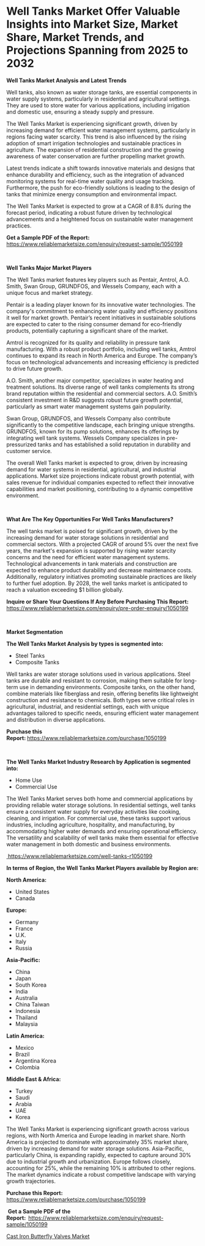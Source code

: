 <p><h1>Well Tanks Market Offer Valuable Insights into Market Size, Market Share, Market Trends, and Projections Spanning from 2025 to 2032</h1></p><p><strong>Well Tanks Market Analysis and Latest Trends</strong></p>
<p><p>Well tanks, also known as water storage tanks, are essential components in water supply systems, particularly in residential and agricultural settings. They are used to store water for various applications, including irrigation and domestic use, ensuring a steady supply and pressure.</p><p>The Well Tanks Market is experiencing significant growth, driven by increasing demand for efficient water management systems, particularly in regions facing water scarcity. This trend is also influenced by the rising adoption of smart irrigation technologies and sustainable practices in agriculture. The expansion of residential construction and the growing awareness of water conservation are further propelling market growth.</p><p>Latest trends indicate a shift towards innovative materials and designs that enhance durability and efficiency, such as the integration of advanced monitoring systems for real-time water quality and usage tracking. Furthermore, the push for eco-friendly solutions is leading to the design of tanks that minimize energy consumption and environmental impact.</p><p>The Well Tanks Market is expected to grow at a CAGR of 8.8% during the forecast period, indicating a robust future driven by technological advancements and a heightened focus on sustainable water management practices.</p></p>
<p><strong>Get a Sample PDF of the Report:&nbsp;</strong> <a href="https://www.reliablemarketsize.com/enquiry/request-sample/1050199?utm_campaign=2192&utm_medium=2&utm_source=Github&utm_content=ia&utm_term=19022025&utm_id=well-tanks">https://www.reliablemarketsize.com/enquiry/request-sample/1050199</a></p>
<p>&nbsp;</p>
<p><strong>Well Tanks Major Market Players</strong></p>
<p><p>The Well Tanks market features key players such as Pentair, Amtrol, A.O. Smith, Swan Group, GRUNDFOS, and Wessels Company, each with a unique focus and market strategy.</p><p>Pentair is a leading player known for its innovative water technologies. The company's commitment to enhancing water quality and efficiency positions it well for market growth. Pentair’s recent initiatives in sustainable solutions are expected to cater to the rising consumer demand for eco-friendly products, potentially capturing a significant share of the market.</p><p>Amtrol is recognized for its quality and reliability in pressure tank manufacturing. With a robust product portfolio, including well tanks, Amtrol continues to expand its reach in North America and Europe. The company’s focus on technological advancements and increasing efficiency is predicted to drive future growth.</p><p>A.O. Smith, another major competitor, specializes in water heating and treatment solutions. Its diverse range of well tanks complements its strong brand reputation within the residential and commercial sectors. A.O. Smith’s consistent investment in R&D suggests robust future growth potential, particularly as smart water management systems gain popularity.</p><p>Swan Group, GRUNDFOS, and Wessels Company also contribute significantly to the competitive landscape, each bringing unique strengths. GRUNDFOS, known for its pump solutions, enhances its offerings by integrating well tank systems. Wessels Company specializes in pre-pressurized tanks and has established a solid reputation in durability and customer service.</p><p>The overall Well Tanks market is expected to grow, driven by increasing demand for water systems in residential, agricultural, and industrial applications. Market size projections indicate robust growth potential, with sales revenue for individual companies expected to reflect their innovative capabilities and market positioning, contributing to a dynamic competitive environment.</p></p>
<p>&nbsp;</p>
<p><strong>What Are The Key Opportunities For Well Tanks Manufacturers?</strong></p>
<p><p>The well tanks market is poised for significant growth, driven by the increasing demand for water storage solutions in residential and commercial sectors. With a projected CAGR of around 5% over the next five years, the market's expansion is supported by rising water scarcity concerns and the need for efficient water management systems. Technological advancements in tank materials and construction are expected to enhance product durability and decrease maintenance costs. Additionally, regulatory initiatives promoting sustainable practices are likely to further fuel adoption. By 2028, the well tanks market is anticipated to reach a valuation exceeding $1 billion globally.</p></p>
<p><strong>Inquire or Share Your Questions If Any Before Purchasing This Report:</strong> <a href="https://www.reliablemarketsize.com/enquiry/pre-order-enquiry/1050199?utm_campaign=2192&utm_medium=2&utm_source=Github&utm_content=ia&utm_term=19022025&utm_id=well-tanks">https://www.reliablemarketsize.com/enquiry/pre-order-enquiry/1050199</a></p>
<p>&nbsp;</p>
<p><strong>Market Segmentation</strong></p>
<p><strong>The Well Tanks Market Analysis by types is segmented into:</strong></p>
<p><ul><li>Steel Tanks</li><li>Composite Tanks</li></ul></p>
<p><p>Well tanks are water storage solutions used in various applications. Steel tanks are durable and resistant to corrosion, making them suitable for long-term use in demanding environments. Composite tanks, on the other hand, combine materials like fiberglass and resin, offering benefits like lightweight construction and resistance to chemicals. Both types serve critical roles in agricultural, industrial, and residential settings, each with unique advantages tailored to specific needs, ensuring efficient water management and distribution in diverse applications.</p></p>
<p><strong>Purchase this Report:&nbsp;</strong><a href="https://www.reliablemarketsize.com/purchase/1050199?utm_campaign=2192&utm_medium=2&utm_source=Github&utm_content=ia&utm_term=19022025&utm_id=well-tanks">https://www.reliablemarketsize.com/purchase/1050199</a></p>
<p>&nbsp;</p>
<p><strong>The Well Tanks Market Industry Research by Application is segmented into:</strong></p>
<p><ul><li>Home Use</li><li>Commercial Use</li></ul></p>
<p><p>The Well Tanks Market serves both home and commercial applications by providing reliable water storage solutions. In residential settings, well tanks ensure a consistent water supply for everyday activities like cooking, cleaning, and irrigation. For commercial use, these tanks support various industries, including agriculture, hospitality, and manufacturing, by accommodating higher water demands and ensuring operational efficiency. The versatility and scalability of well tanks make them essential for effective water management in both domestic and business environments.</p></p>
<p><a href="https://www.reliablemarketsize.com/well-tanks-r1050199?utm_campaign=2192&utm_medium=2&utm_source=Github&utm_content=ia&utm_term=19022025&utm_id=well-tanks">&nbsp;https://www.reliablemarketsize.com/well-tanks-r1050199</a></p>
<p><strong>In terms of Region, the Well Tanks Market Players available by Region are:</strong></p>
<p>
    <p> <strong> North America: </strong>
        <ul>
            <li>United States</li>
            <li>Canada</li>
        </ul>
        </p> 
    <p> <strong> Europe: </strong>
        <ul>
            <li>Germany</li>
            <li>France</li>
            <li>U.K.</li>
            <li>Italy</li>
            <li>Russia</li>
        </ul>
        </p> 
    <p> <strong> Asia-Pacific: </strong>
        <ul>
            <li>China</li>
            <li>Japan</li>
            <li>South Korea</li>
            <li>India</li>
            <li>Australia</li>
            <li>China Taiwan</li>
            <li>Indonesia</li>
            <li>Thailand</li>
            <li>Malaysia</li>
        </ul>
        </p> 
    <p> <strong> Latin America: </strong>
        <ul>
            <li>Mexico</li>
            <li>Brazil</li>
            <li>Argentina Korea</li>
            <li>Colombia</li>
        </ul>
        </p> 
    <p> <strong> Middle East & Africa: </strong>
        <ul>
            <li>Turkey</li>
            <li>Saudi</li>
            <li>Arabia</li>
            <li>UAE</li>
            <li>Korea</li>
        </ul>
    </p>
    </p>
<p><p>The Well Tanks Market is experiencing significant growth across various regions, with North America and Europe leading in market share. North America is projected to dominate with approximately 35% market share, driven by increasing demand for water storage solutions. Asia-Pacific, particularly China, is expanding rapidly, expected to capture around 30% due to industrial growth and urbanization. Europe follows closely, accounting for 25%, while the remaining 10% is attributed to other regions. The market dynamics indicate a robust competitive landscape with varying growth trajectories.</p></p>
<p><strong>Purchase this Report: </strong><a href="https://www.reliablemarketsize.com/purchase/1050199?utm_campaign=2192&utm_medium=2&utm_source=Github&utm_content=ia&utm_term=19022025&utm_id=well-tanks">https://www.reliablemarketsize.com/purchase/1050199</a></p>
<p>&nbsp;<strong>Get a Sample PDF of the Report:&nbsp;&nbsp;</strong><a href="https://www.reliablemarketsize.com/enquiry/request-sample/1050199?utm_campaign=2192&utm_medium=2&utm_source=Github&utm_content=ia&utm_term=19022025&utm_id=well-tanks">https://www.reliablemarketsize.com/enquiry/request-sample/1050199</a></p>
<p><strong></strong></p>
<p><p><a href="https://github.com/WashimHussain441/Market-Research-Report-List-1/blob/main/cast-iron-butterfly-valves-market.md?utm_campaign=2192&utm_medium=2&utm_source=Github&utm_content=ia&utm_term=19022025&utm_id=well-tanks">Cast Iron Butterfly Valves Market</a></p></p>